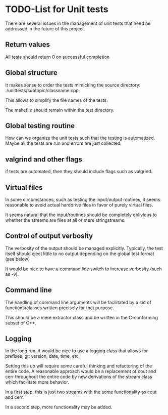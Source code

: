 


# TODO-List for Unit tests

There are several issues in the management of unit tests
that need be addressed in the future of this project.



## Return values

All tests should return 0 on successful completion


## Global structure

It makes sense to order the tests mimicking the source directory:
./unittests/subtopic/classname.cpp 

This allows to simplify the file names of the tests.

The makefile should remain within the test directory.


## Global testing routine 

How can we organize the unit tests such that 
the testing is automatized. Maybe all the tests are run
and errors are just collected.


## valgrind and other flags 

if tests are automated, then they should include flags 
such as valgrind.


## Virtual files 

In some circumstances, such as testing the input/output routines,
it seems reasonable to avoid actual harddrive files in favor of 
purely virtual files. 

It seems natural that the input/routines 
should be completely oblivious to whether 
the streams are files at all or mere stringstreams.



## Control of output verbosity 

The verbosity of the output should be managed explicitly.
Typically, the test itself should eject little to no output 
depending on the global test format (see below)

It would be nice to have a command line switch to increase verbosity (such as -v).



## Command line 

The handling of command line arguments will be facilitated 
by a set of functions/classes written precisely for that purpose.

This should be a mere extractor class
and be written in the C-conforming subset of C++.



## Logging 

In the long run, it would be nice to use a logging class 
that allows for prefixes, git version, date, time, etc.

Setting this up will require some careful thinking 
and refactoring of the entire code. 
A reasonable approach would be a replacement
of cout and cerr throughout the entire code 
by new derivations of the stream class
which facilitate more behavior.

In a first step, this is just two streams 
with the some functionality as cout and cerr.

In a second step, more functionality may be added.



